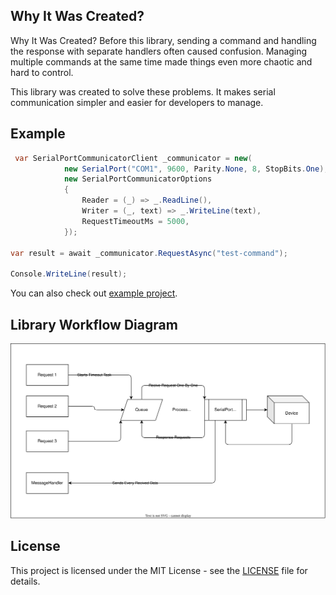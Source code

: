 ## Why It Was Created?
Why It Was Created?
Before this library, sending a command and handling the response with separate handlers often caused confusion. Managing multiple commands at the same time made things even more chaotic and hard to control.

This library was created to solve these problems. It makes serial communication simpler and easier for developers to manage.

## Example

```csharp
 var SerialPortCommunicatorClient _communicator = new(
            new SerialPort("COM1", 9600, Parity.None, 8, StopBits.One),
            new SerialPortCommunicatorOptions
            {
                Reader = (_) => _.ReadLine(),
                Writer = (_, text) => _.WriteLine(text),
                RequestTimeoutMs = 5000,
            });

var result = await _communicator.RequestAsync("test-command");

Console.WriteLine(result);

``` 
You can also check out [example project](https://github.com/hmetgundogdu/SerialPortCommunicator/blob/main/SerialPortCommunicator.Examples/Program.cs").

## Library Workflow Diagram

![Image](https://github.com/hmetgundogdu/SerialPortCommunicator/blob/main/Docs/SerialCommunicatorDiagram.svg)

## License
This project is licensed under the MIT License - see the [LICENSE](./LICENSE) file for details.
